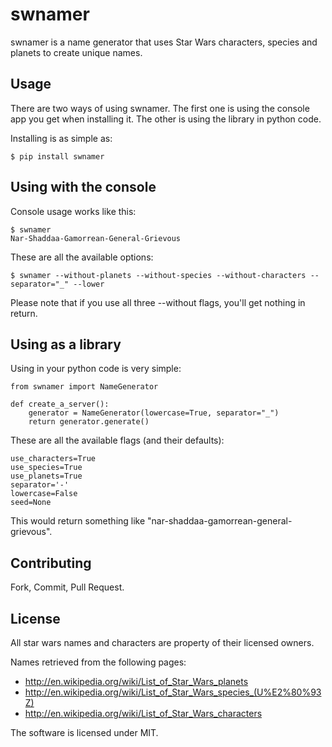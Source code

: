 swnamer
=======

swnamer is a name generator that uses Star Wars characters, species and planets to create unique names.

Usage
-----

There are two ways of using swnamer. The first one is using the console app you get when installing it. The other is using the library in python code.

Installing is as simple as:

    $ pip install swnamer

Using with the console
----------------------

Console usage works like this:

    $ swnamer
    Nar-Shaddaa-Gamorrean-General-Grievous

These are all the available options:

    $ swnamer --without-planets --without-species --without-characters --separator="_" --lower

Please note that if you use all three --without flags, you'll get nothing in return.

Using as a library
------------------

Using in your python code is very simple:

    from swnamer import NameGenerator

    def create_a_server():
        generator = NameGenerator(lowercase=True, separator="_")
        return generator.generate()

These are all the available flags (and their defaults):

    use_characters=True
    use_species=True
    use_planets=True
    separator='-'
    lowercase=False
    seed=None

This would return something like "nar-shaddaa-gamorrean-general-grievous".

Contributing
------------

Fork, Commit, Pull Request.

License
-------

All star wars names and characters are property of their licensed owners.

Names retrieved from the following pages:

* http://en.wikipedia.org/wiki/List_of_Star_Wars_planets
* http://en.wikipedia.org/wiki/List_of_Star_Wars_species_(U%E2%80%93Z)
* http://en.wikipedia.org/wiki/List_of_Star_Wars_characters

The software is licensed under MIT.
